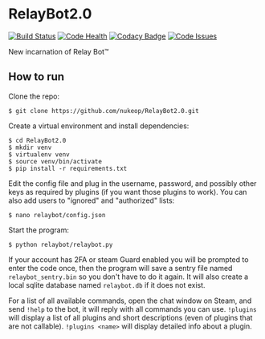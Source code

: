 # RelayBot2.0
[![Build Status](https://travis-ci.org/nukeop/RelayBot2.0.svg?branch=master)](https://travis-ci.org/nukeop/RelayBot2.0) [![Code Health](https://landscape.io/github/nukeop/RelayBot2.0/master/landscape.svg?style=flat)](https://landscape.io/github/nukeop/RelayBot2.0/master) [![Codacy Badge](https://api.codacy.com/project/badge/Grade/82440b8ba7c64ad2912e57f1680ed1e0)](https://www.codacy.com/app/alsw/RelayBot2-0?utm_source=github.com&amp;utm_medium=referral&amp;utm_content=nukeop/RelayBot2.0&amp;utm_campaign=Badge_Grade) [![Code Issues](https://www.quantifiedcode.com/api/v1/project/0dbd87e771ad485da35be8621c4edbfe/badge.svg)](https://www.quantifiedcode.com/app/project/0dbd87e771ad485da35be8621c4edbfe) 


New incarnation of Relay Bot™

## How to run

Clone the repo:

`$ git clone https://github.com/nukeop/RelayBot2.0.git`

Create a virtual environment and install dependencies:

```
$ cd RelayBot2.0
$ mkdir venv
$ virtualenv venv
$ source venv/bin/activate
$ pip install -r requirements.txt
```

Edit the config file and plug in the username, password, and possibly other keys as required by plugins (if you want those plugins to work). You can also add users to "ignored" and "authorized" lists:

`$ nano relaybot/config.json`

Start the program:

`$ python relaybot/relaybot.py`

If your account has 2FA or steam Guard enabled you will be prompted to enter the code once, then the program will save a sentry file named `relaybot_sentry.bin` so you don't have to do it again. It will also create a local sqlite database named `relaybot.db` if it does not exist.

For a list of all available commands, open the chat window on Steam, and send `!help` to the bot, it will reply with all commands you can use. `!plugins` will display a list of all plugins and short descriptions (even of plugins that are not callable). `!plugins <name>` will display detailed info about a plugin.

